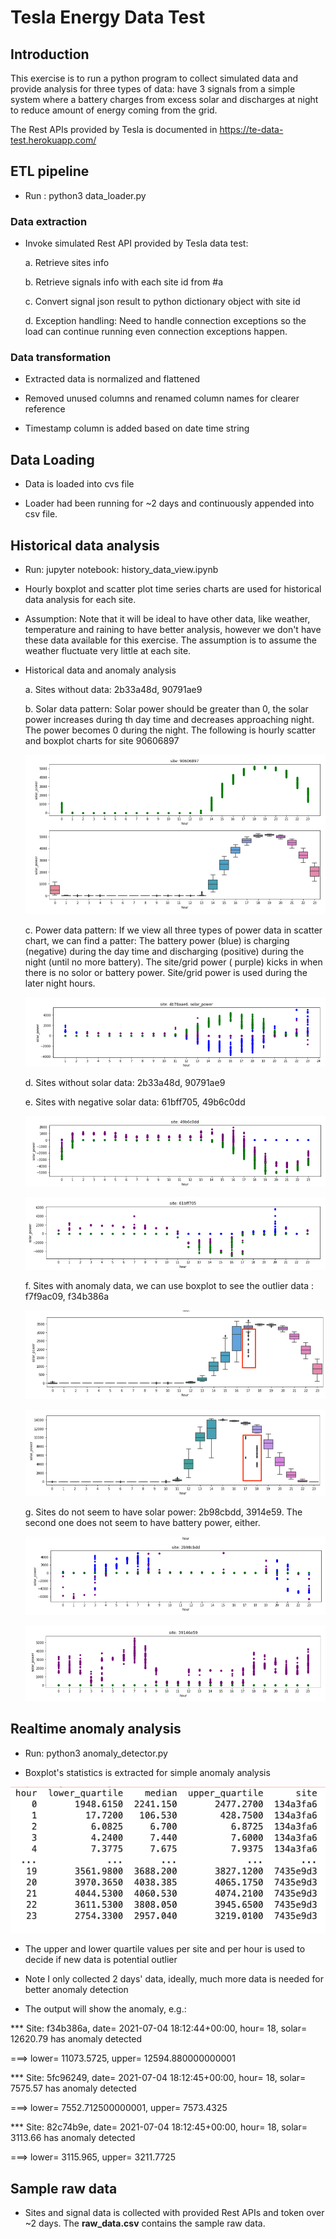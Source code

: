 
# **Tesla Energy Data Test**

## Introduction

This exercise is to run a python program to collect simulated data and 
provide analysis for three types of data: have 3 signals from a simple system where a battery charges from excess solar and discharges at night to reduce amount of energy coming from the grid.

The Rest APIs provided by Tesla is documented in https://te-data-test.herokuapp.com/



## ETL pipeline
- Run : python3 data_loader.py
### Data extraction


- Invoke simulated Rest API provided by Tesla data test:

     a. Retrieve sites info 
     
     b. Retrieve signals info with each site id from #a
     
     c. Convert signal json result to python dictionary object with site id 
     
     d. Exception handling: Need to handle connection exceptions so the load can continue running even connection exceptions happen.
     

### Data transformation

- Extracted data is normalized and flattened

- Removed unused columns and renamed column names for clearer reference

- Timestamp column is added based on date time string

## Data Loading

- Data is loaded into cvs file 

- Loader had been running for ~2 days and continuously appended into csv file. 


## Historical data analysis

- Run: jupyter notebook: history_data_view.ipynb

- Hourly boxplot and scatter plot time series charts are used for historical data analysis for each site. 

- Assumption: Note that it will be
ideal to have other data, like weather, temperature and raining to have better analysis, however we don't have these data available for this exercise. The assumption is 
to assume the weather fluctuate very little at each site.

- Historical data and anomaly analysis

    a. Sites without data: 2b33a48d, 90791ae9
    
    b. Solar data pattern: Solar power should be greater than 0, the solar power increases during th day time and decreases 
        approaching night. The power becomes 0 during the night. The following is hourly scatter and boxplot charts for site 90606897
             
   ![solar data](images/raw_data.png)
   
    c. Power data pattern: If we view all three types of power data in scatter chart, we can find a patter:
     The battery power (blue) is charging (negative) during the day time and discharging (positive) during the night (until no more battery). The site/grid
     power ( purple) kicks in when there is no solor or battery power. Site/grid power is used during the later night hours.
     
    ![solar data](images/power_pattern.png) 
    
    d. Sites without solar data: 2b33a48d, 90791ae9
    
    e. Sites with negative solar data: 61bff705, 49b6c0dd
    
    ![solar data](images/negative1.png)
    
    ![solar data](images/negative2.png)
    
    f. Sites with anomaly data, we can use boxplot to see the outlier data : f7f9ac09, f34b386a
    
    ![solar data](images/outlier1.png)
    
    ![solar data](images/outlier2.png)

    g. Sites do not seem to have solar power: 2b98cbdd, 3914e59. The second one does not seem to have
    battery power, either.
    
    ![solar data](images/nosolar.png)
    
    ![solar data](images/nosolar2.png)


## Realtime anomaly analysis

- Run: python3 anomaly_detector.py

- Boxplot's statistics is extracted for simple anomaly analysis

![solar data](images/boxplot_stats.png)

- The upper and lower quartile values per site and per hour is used to decide if new data is potential outlier

- Note I only collected 2 days' data, ideally, much more data is needed for better anomaly detection


- The output will show the anomaly, e.g.:

*** Site: f34b386a, date= 2021-07-04 18:12:44+00:00, hour= 18, solar= 12620.79 has anomaly detected

===> lower= 11073.5725, upper= 12594.880000000001

*** Site: 5fc96249, date= 2021-07-04 18:12:45+00:00, hour= 18, solar= 7575.57 has anomaly detected

===> lower= 7552.712500000001, upper= 7573.4325

*** Site: 82c74b9e, date= 2021-07-04 18:12:45+00:00, hour= 18, solar= 3113.66 has anomaly detected

===> lower= 3115.965, upper= 3211.7725

## Sample raw data

- Sites and signal data is collected with provided Rest APIs and token over ~2 days. The **raw_data.csv** contains the sample raw data.


